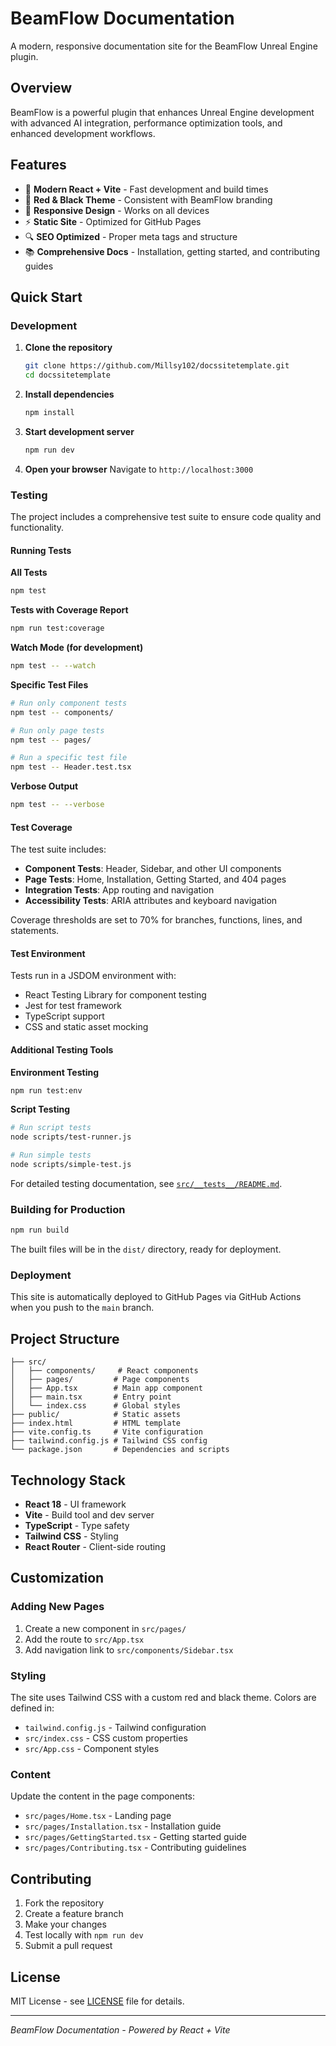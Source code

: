 # BeamFlow Documentation

A modern, responsive documentation site for the BeamFlow Unreal Engine plugin.

## Overview

BeamFlow is a powerful plugin that enhances Unreal Engine development with advanced AI integration, performance optimization tools, and enhanced development workflows.

## Features

- 🚀 **Modern React + Vite** - Fast development and build times
- 🎨 **Red & Black Theme** - Consistent with BeamFlow branding
- 📱 **Responsive Design** - Works on all devices
- ⚡ **Static Site** - Optimized for GitHub Pages
- 🔍 **SEO Optimized** - Proper meta tags and structure
- 📚 **Comprehensive Docs** - Installation, getting started, and contributing guides

## Quick Start

### Development

1. **Clone the repository**
   ```bash
   git clone https://github.com/Millsy102/docssitetemplate.git
   cd docssitetemplate
   ```

2. **Install dependencies**
   ```bash
   npm install
   ```

3. **Start development server**
   ```bash
   npm run dev
   ```

4. **Open your browser**
   Navigate to `http://localhost:3000`

### Testing

The project includes a comprehensive test suite to ensure code quality and functionality.

#### Running Tests

**All Tests**
```bash
npm test
```

**Tests with Coverage Report**
```bash
npm run test:coverage
```

**Watch Mode (for development)**
```bash
npm test -- --watch
```

**Specific Test Files**
```bash
# Run only component tests
npm test -- components/

# Run only page tests
npm test -- pages/

# Run a specific test file
npm test -- Header.test.tsx
```

**Verbose Output**
```bash
npm test -- --verbose
```

#### Test Coverage

The test suite includes:
- **Component Tests**: Header, Sidebar, and other UI components
- **Page Tests**: Home, Installation, Getting Started, and 404 pages
- **Integration Tests**: App routing and navigation
- **Accessibility Tests**: ARIA attributes and keyboard navigation

Coverage thresholds are set to 70% for branches, functions, lines, and statements.

#### Test Environment

Tests run in a JSDOM environment with:
- React Testing Library for component testing
- Jest for test framework
- TypeScript support
- CSS and static asset mocking

#### Additional Testing Tools

**Environment Testing**
```bash
npm run test:env
```

**Script Testing**
```bash
# Run script tests
node scripts/test-runner.js

# Run simple tests
node scripts/simple-test.js
```

For detailed testing documentation, see [`src/__tests__/README.md`](src/__tests__/README.md).

### Building for Production

```bash
npm run build
```

The built files will be in the `dist/` directory, ready for deployment.

### Deployment

This site is automatically deployed to GitHub Pages via GitHub Actions when you push to the `main` branch.

## Project Structure

```
├── src/
│   ├── components/     # React components
│   ├── pages/         # Page components
│   ├── App.tsx        # Main app component
│   ├── main.tsx       # Entry point
│   └── index.css      # Global styles
├── public/            # Static assets
├── index.html         # HTML template
├── vite.config.ts     # Vite configuration
├── tailwind.config.js # Tailwind CSS config
└── package.json       # Dependencies and scripts
```

## Technology Stack

- **React 18** - UI framework
- **Vite** - Build tool and dev server
- **TypeScript** - Type safety
- **Tailwind CSS** - Styling
- **React Router** - Client-side routing

## Customization

### Adding New Pages

1. Create a new component in `src/pages/`
2. Add the route to `src/App.tsx`
3. Add navigation link to `src/components/Sidebar.tsx`

### Styling

The site uses Tailwind CSS with a custom red and black theme. Colors are defined in:
- `tailwind.config.js` - Tailwind configuration
- `src/index.css` - CSS custom properties
- `src/App.css` - Component styles

### Content

Update the content in the page components:
- `src/pages/Home.tsx` - Landing page
- `src/pages/Installation.tsx` - Installation guide
- `src/pages/GettingStarted.tsx` - Getting started guide
- `src/pages/Contributing.tsx` - Contributing guidelines

## Contributing

1. Fork the repository
2. Create a feature branch
3. Make your changes
4. Test locally with `npm run dev`
5. Submit a pull request

## License

MIT License - see [LICENSE](LICENSE) file for details.

---

*BeamFlow Documentation - Powered by React + Vite*
